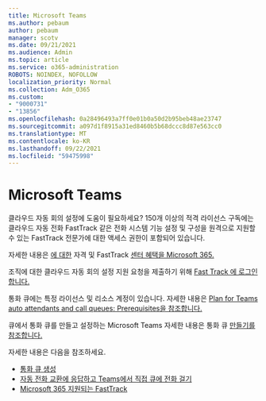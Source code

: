 ```yaml
---
title: Microsoft Teams
ms.author: pebaum
author: pebaum
manager: scotv
ms.date: 09/21/2021
ms.audience: Admin
ms.topic: article
ms.service: o365-administration
ROBOTS: NOINDEX, NOFOLLOW
localization_priority: Normal
ms.collection: Adm_O365
ms.custom:
- "9000731"
- "13856"
ms.openlocfilehash: 0a28496493a7ff0e01b0a50d2b95beb48ae23747
ms.sourcegitcommit: a097d1f8915a31ed8460b5b68dccc8d87e563cc0
ms.translationtype: MT
ms.contentlocale: ko-KR
ms.lasthandoff: 09/22/2021
ms.locfileid: "59475998"
---
```

# <a name="call-queues-in-microsoft-teams"></a>Microsoft Teams

클라우드 자동 회의 설정에 도움이 필요하세요? 150개 이상의 적격 라이선스 구독에는 클라우드 자동 전화 FastTrack 같은 전화 시스템 기능 설정 및 구성을 원격으로 지원할 수 있는 FastTrack 전문가에 대한 액세스 권한이 포함되어 있습니다.

자세한 내용은 [에 대한](https://docs.microsoft.com/fasttrack/eligibility) 자격 및 FastTrack [센터 혜택을 Microsoft 365.](https://docs.microsoft.com/fasttrack/introduction#what-is-fasttrack-for-microsoft-365)

조직에 대한 클라우드 자동 회의 설정 지원 요청을 제출하기 위해 [Fast Track 에 로그인합니다.](https://www.microsoft.com/fasttrack?rtc=1)

통화 큐에는 특정 라이선스 및 리소스 계정이 있습니다. 자세한 내용은 [Plan for Teams auto attendants and call queues: Prerequisites을 참조합니다.](https://docs.microsoft.com/microsoftteams/plan-auto-attendant-call-queue#prerequisites)

큐에서 통화 큐를 만들고 설정하는 Microsoft Teams 자세한 내용은 통화 큐 [만들기를 참조합니다.](https://docs.microsoft.com/microsoftteams/create-a-phone-system-call-queue) 

자세한 내용은 다음을 참조하세요.

- [통화 큐 생성](https://docs.microsoft.com/microsoftteams/create-a-phone-system-call-queue)
- [자동 전화 교환에 응답하고 Teams에서 직접 큐에 전화 걸기](https://docs.microsoft.com/microsoftteams/answer-auto-attendant-and-call-queue-calls)
- [Microsoft 365 지원되는 FastTrack](https://docs.microsoft.com/fasttrack/products-and-capabilities#office-365)
